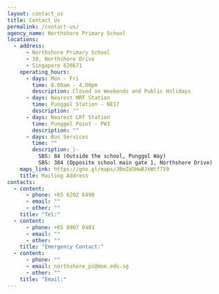 ```yaml
---
layout: contact_us
title: Contact Us
permalink: /contact-us/
agency_name: Northshore Primary School
locations:
  - address:
      - Northshore Primary School
      - 30, Northshore Drive
      - Singapore 828671
    operating_hours:
      - days: Mon - Fri
        time: 8.00am - 4.00pm
        description: Closed on Weekends and Public Holidays
      - days: Nearest MRT Station
        time: Punggol Station - NE17
        description: ""
      - days: Nearest LRT Station
        time: Punggol Point - PW3
        description: ""
      - days: Bus Services
        time: ""
        description: |-
          SBS: 84 (Outside the school, Punggol Way)
          SBS: 384 (Opposite school main gate 1, Northshore Drive) 
    maps_link: https://goo.gl/maps/JBmZdSHwBJkWtf759
    title: Mailing Address
contacts:
  - content:
      - phone: +65 6202 6490
      - email: ""
      - other: ""
    title: "Tel:"
  - content:
      - phone: +65 8907 0483
      - email: ""
      - other: ""
    title: "Emergency Contact:"
  - content:
      - phone: ""
      - email: northshore_ps@moe.edu.sg
      - other: ""
    title: "Email:"
---
```

